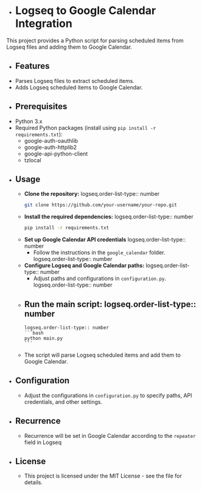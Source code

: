 - # Logseq to Google Calendar Integration
  
This project provides a Python script for parsing scheduled items from Logseq files and adding them to Google Calendar.  
- ## Features
- Parses Logseq files to extract scheduled items.
- Adds Logseq scheduled items to Google Calendar.
- ## Prerequisites
- Python 3.x
- Required Python packages (install using `pip install -r requirements.txt`):
	- google-auth-oauthlib
	- google-auth-httplib2
	- google-api-python-client
	- tzlocal
- ## Usage
	- **Clone the repository:**
	  logseq.order-list-type:: number
	  ```bash
	  git clone https://github.com/your-username/your-repo.git
	  ```
	- **Install the required dependencies:**
	  logseq.order-list-type:: number
	  ```bash
	  pip install -r requirements.txt
	  ```
	- **Set up Google Calendar API credentials**
	  logseq.order-list-type:: number
		- Follow the instructions in the `google_calendar` folder.
		  logseq.order-list-type:: number
	- **Configure Logseq and Google Calendar paths:**
	  logseq.order-list-type:: number
		- Adjust paths and configurations in `configuration.py`.
		  logseq.order-list-type:: number
	- **Run the main script:**
	  logseq.order-list-type:: number
		-
		  logseq.order-list-type:: number
		  ```bash
		  python main.py
		  ```
	- The script will parse Logseq scheduled items and add them to Google Calendar.
- ## Configuration
	- Adjust the configurations in `configuration.py` to specify paths, API credentials, and other settings.
- ## Recurrence
	- Recurrence will be set in Google Calendar according to the `repeater` field in Logseq
- ## License
	- This project is licensed under the MIT License - see the file for details.
